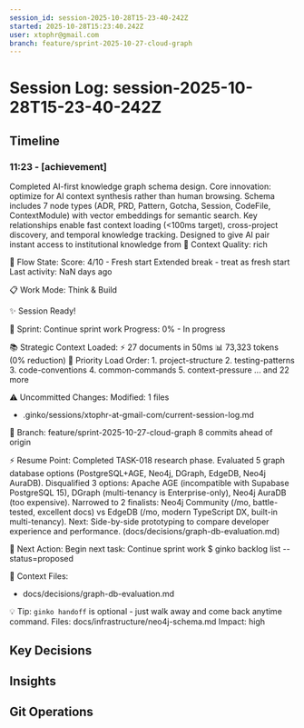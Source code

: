 ```yaml
---
session_id: session-2025-10-28T15-23-40-242Z
started: 2025-10-28T15:23:40.242Z
user: xtophr@gmail.com
branch: feature/sprint-2025-10-27-cloud-graph
---
```


# Session Log: session-2025-10-28T15-23-40-242Z

## Timeline
<!-- Complete chronological log of all session events -->
<!-- Includes: fixes, features, achievements, and categorized entries (decisions/insights/git also appear in their sections) -->
<!-- GOOD: "Fixed auth timeout. Root cause: bcrypt rounds set to 15 (too slow). Reduced to 11." -->
<!-- BAD: "Fixed timeout" (too terse, missing root cause) -->

### 11:23 - [achievement]
Completed AI-first knowledge graph schema design. Core innovation: optimize for AI context synthesis rather than human browsing. Schema includes 7 node types (ADR, PRD, Pattern, Gotcha, Session, CodeFile, ContextModule) with vector embeddings for semantic search. Key relationships enable fast context loading (<100ms target), cross-project discovery, and temporal knowledge tracking. Designed to give AI pair instant access to institutional knowledge from 
🌟 Context Quality: rich

🌊 Flow State:
   Score: 4/10 - Fresh start
   Extended break - treat as fresh start
   Last activity: NaN days ago

📋 Work Mode: Think & Build

✨ Session Ready!

🎯 Sprint: Continue sprint work
   Progress: 0% - In progress

📚 Strategic Context Loaded:
   ⚡ 27 documents in 50ms
   📊 73,323 tokens (0% reduction)
   📄 Priority Load Order:
      1. project-structure
      2. testing-patterns
      3. code-conventions
      4. common-commands
      5. context-pressure
      ... and 22 more

⚠️  Uncommitted Changes:
   Modified: 1 files
   - .ginko/sessions/xtophr-at-gmail-com/current-session-log.md

🌿 Branch: feature/sprint-2025-10-27-cloud-graph
   8 commits ahead of origin

⚡ Resume Point:
   Completed TASK-018 research phase. Evaluated 5 graph database options (PostgreSQL+AGE, Neo4j, DGraph, EdgeDB, Neo4j AuraDB). Disqualified 3 options: Apache AGE (incompatible with Supabase PostgreSQL 15), DGraph (multi-tenancy is Enterprise-only), Neo4j AuraDB (too expensive). Narrowed to 2 finalists: Neo4j Community (/mo, battle-tested, excellent docs) vs EdgeDB (/mo, modern TypeScript DX, built-in multi-tenancy). Next: Side-by-side prototyping to compare developer experience and performance. (docs/decisions/graph-db-evaluation.md)

📍 Next Action:
   Begin next task: Continue sprint work
   $ ginko backlog list --status=proposed

📄 Context Files:
   - docs/decisions/graph-db-evaluation.md

💡 Tip: `ginko handoff` is optional - just walk away and come back anytime command.
Files: docs/infrastructure/neo4j-schema.md
Impact: high


## Key Decisions
<!-- Important decisions made during session with alternatives considered -->
<!-- These entries also appear in Timeline for narrative coherence -->
<!-- GOOD: "Chose JWT over sessions. Alternatives: server sessions (harder to scale), OAuth (vendor lock-in). JWT selected for stateless mobile support." -->
<!-- BAD: "Chose JWT for auth" (missing alternatives and rationale) -->

## Insights
<!-- Patterns, gotchas, learnings discovered -->
<!-- These entries also appear in Timeline for narrative coherence -->
<!-- GOOD: "Discovered bcrypt rounds 10-11 optimal. Testing showed rounds 15 caused 800ms delays; rounds 11 achieved 200ms with acceptable entropy." -->
<!-- BAD: "Bcrypt should be 11" (missing context and discovery process) -->

## Git Operations
<!-- Commits, merges, branch changes -->
<!-- These entries also appear in Timeline for narrative coherence -->
<!-- Log significant commits with: ginko log "Committed feature X" --category=git -->
